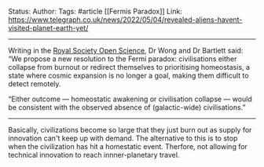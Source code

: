 Status:
Author:
Tags: #article [[Fermis Paradox]]
Link: https://www.telegraph.co.uk/news/2022/05/04/revealed-aliens-havent-visited-planet-earth-yet/
***
Writing in the [Royal Society Open Science](https://www.telegraph.co.uk/news/2022/04/27/lockdown-drove-60000-secondary-school-children-clinical-depression/), Dr Wong and Dr Bartlett said: “We propose a new resolution to the Fermi paradox: civilisations either collapse from burnout or redirect themselves to prioritising homeostasis, a state where cosmic expansion is no longer a goal, making them difficult to detect remotely.

“Either outcome — homeostatic awakening or civilisation collapse — would be consistent with the observed absence of (galactic-wide) civilisations.”

---
Basically, civilizations become so large that they just burn out as supply for innovation can't keep up with demand. The alternative to this is to stop when the civilization has hit a homestatic event. Therfore, not allowing for technical innovation to reach innner-planetary travel.
